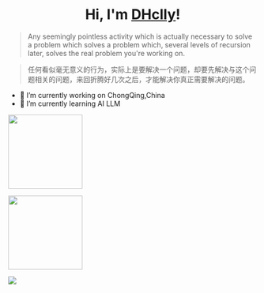 <!--
**DHclly/dhclly** is a ✨ _special_ ✨ repository because its `README.md` (this file) appears on your GitHub profile.

Here are some ideas to get you started:

- 🔭 I’m currently working on ...
- 🌱 I’m currently learning ...
- 👯 I’m looking to collaborate on ...
- 🤔 I’m looking for help with ...
- 💬 Ask me about ...
- 📫 How to reach me: ...
- 😄 Pronouns: ...
- ⚡ Fun fact: ...
-->

<h1 align="center">Hi, I'm <a href="https://icedog.top/" target="_blank">DHclly</a>!</h1>

> Any seemingly pointless activity which is actually necessary to solve a problem which solves a problem which, several levels of recursion later, solves the real problem you're working on.

> 任何看似毫无意义的行为，实际上是要解决一个问题，却要先解决与这个问题相关的问题，来回折腾好几次之后，才能解决你真正需要解决的问题。

- 🔭 I’m currently working on ChongQing,China
- 🌱 I’m currently learning AI LLM

<p align="center">
  <p>
    <img height="150px" src="https://github-readme-stats.vercel.app/api?username=dhclly&title_color=81A1C1&icon_color=81A1C1&text_color=333&bg_color=ffffff&show_icons=true&count_private=true&hide=issues" />
  </p>
  <p>
    <img height="150px" src="https://github-readme-stats.vercel.app/api/top-langs/?username=dhclly&layout=compact&title_color=81A1C1&bg_color=ffffff" />
  </p>
  <p>
    <img src="https://osu-sig.vercel.app/card?user=dhclly&mode=std&animation=true&hue=125" />
  </p>
</p>
